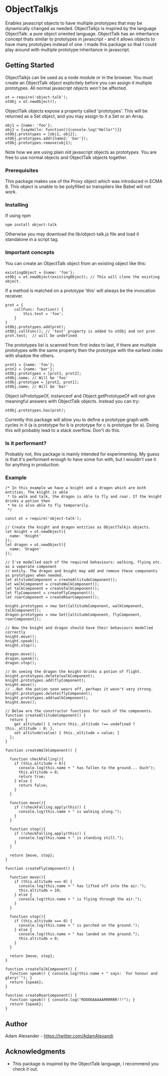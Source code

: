 # ObjectTalkjs
Enables javascript objects to have multiple prototypes that may be dynamically changed as needed. ObjectTalkjs is inspired by the language ObjectTalk: a pure object oriented language. ObjectTalk has an inheritance concept thats similar to prototypes in javascript - and it allows objects to have many prototypes instead of one. I made this package so that I could play around with multiple prototype inheritance in javascript.

## Getting Started

ObjectTalkjs can be used as a node module or in the browser. You must create an ObjectTalk object explicitely before you can assign it multiple prototypes. All normal javascript objects won't be affected.

```
ot = require('object-talk');
otObj = ot.newObject();
```

ObjectTalk objects expose a property called 'prototypes'. This will be returned as a Set object, and you may assign to it a Set or an Array.

```
obj1 = {name: 'foo'};
obj2 = {sayHello: function(){console.log("Hello!")}}
otObj.prototypes = [obj1, obj2];
otObj.prototypes.add({name2: 'bar'});
otObj.prototypes.remove(obj1);
```

Note how we are using plain old javascript objects as prototypes. You are free to use normal objects and ObjectTalk objects together.

### Prerequisites

This package makes use of the Proxy object which was introduced in ECMA 6. This object is unable to be polyfilled so transpilers like Babel will not work.

### Installing

If using npm
```
npm install object-talk
```

Otherwise you may download the lib/object-talk.js file and load it standalone in a script tag.

### Important concepts

You can create an ObjectTalk object from an existing object like this:
```
existingObject = {name: 'foo'};
otObj = ot.newObject(existingObject); // This will clone the existing object.
```

If a method is matched on a prototype 'this' will always be the invocation receiver.
```
prot = {
	callFunc: function() {
		this.test = 'foo';
	}
}
otObj.prototypes.add(prot);
otObj.callFunc(); // 'test' property is added to otObj and not prot
prot.test;	// will be undefined
```

The prototypes list is scanned from first index to last, if there are multiple prototypes with the same property then the prototype with the earliest index with shadow the others.
```
prot1 = {name: 'foo'};
prot2 = {name: 'bar'};
otObj.prototypes = [prot1, prot2];
otObj.name; // Will be 'foo'
otObj.prototype = [prot2, prot1];
otObj.name; // Will be 'bar'
```

Object.isPrototypeOf, instanceof and Object.getPrototypeOf will not give meaningful answers with ObjectTalk objects. Instead you can try:
```
otObj.prototypes.has(prot);
```

Currently this package will allow you to define a prototype graph with cycles in it (a is prototype for b is prototype for c is prototype for a). Doing this will probably lead to a stack overflow. Don't do this.

### Is it performant?

Probably not, this package is mainly intended for experimenting. My guess is that it's performant enough to have some fun with, but I wouldn't use it for anything in production.

### Example
```
/* In this example we have a knight and a dragon which are both entities. The knight is able
 * to walk and talk, the dragon is able to fly and roar. If the knight drinks a potion then
 * he is also able to fly temporarily.
 */

const ot = require('object-talk');

// Create the knight and dragon entities as ObjectTalkjs objects.
let knight = ot.newObject({
  name: 'Knight'
});
let dragon = ot.newObject({
  name: 'Dragon'
});

// I've modelled each of the required behaviours: walking, flying etc. as a seperate component
// entity. The dragon and knight may add and remove these components as prototypes when needed.
let altitudeComponent = createAltitudeComponent();
let walkComponent = createWalkComponent();
let talkComponent = createTalkComponent();
let flyComponent = createFlyComponent();
let roarComponent = createRoarComponent();

knight.prototypes = new Set([altitudeComponent, walkComponent, talkComponent]);
dragon.prototypes = new Set([altitudeComponent, flyComponent, roarComponent]);

// Now the knight and dragon should have their behaviours modelled correctly
knight.move();
knight.speak();
knight.stop();

dragon.move();
dragon.speak();
dragon.stop();

// On seeing the dragon the knight drinks a potion of flight.
knight.prototypes.delete(walkComponent);
knight.prototypes.add(flyComponent);
knight.move();
// ..But the potion soon wears off, perhaps it wasn't very strong.
knight.prototypes.delete(flyComponent);
knight.prototypes.add(walkComponent);
knight.move();

// Below are the constructor functions for each of the components. 
function createAltitudeComponent() {
  return {
    get altitude() { return this._altitude !== undefined ? this._altitude : 0; },
    set altitude(value) { this._altitude = value; }
  };
}

function createWalkComponent() {
  
  function checkFalling(){
    if (this.altitude > 0){
      console.log(this.name + " has fallen to the ground... Ouch");
      this.altitude = 0;
      return true;
    } else {
      return false;
    }
  }

  function move(){
    if (!checkFalling.apply(this)) {
      console.log(this.name + " is walking along.");
    }
  }

  function stop(){
    if (!checkFalling.apply(this)) {
      console.log(this.name + " is standing still.");
    }
  }

  return {move, stop};
}

function createFlyComponent() {

  function move(){
    if (this.altitude === 0) {
      console.log(this.name + " has lifted off into the air.");
      this.altitude = 10;
    } else {
      console.log(this.name + " is flying through the air.");
    }
  }

  function stop(){
    if (this.altitude === 0) {
      console.log(this.name + " is perched on the ground.");
    } else {
      console.log(this.name + " has landed on the ground.");
      this.altitude = 0;
    }
  }

  return {move, stop};
}

function createTalkComponent() {
  function speak() { console.log(this.name + " says: `For honour and glory!`"); }
  return {speak};
}

function createRoarComponent() {
  function speak() { console.log("ROOOOAAAAARRRRRR!!!"); }
  return {speak};
}
```

## Author

Adam Alexander - https://twitter.com/AdamAlexandr

## Acknowledgments

* This package is inspired by the ObjectTalk language, I recommend you check it out.